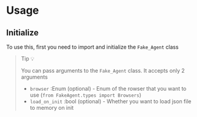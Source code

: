 # Usage


## Initialize
To use this, first you need to import and initialize the `Fake_Agent` class


> Tip 💡
>
> You can pass arguments to the `Fake_Agent` class. It accepts only 2 arguments
>
> - `browser` :Enum (optional) - Enum of the rowser that you want to use (`from FakeAgent.types import Browsers`)
> - `load_on_init` :bool (optional) - Whether you want to load json file to memory on init